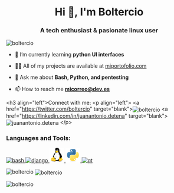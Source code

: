 <h1 align="center">Hi 👋, I'm Boltercio</h1>
<h3 align="center">A tech enthusiast & pasionate linux user</h3>

<p align="left"> <img src="https://komarev.com/ghpvc/?username=boltercio&label=Profile%20views&color=0e75b6&style=flat" alt="boltercio" /> </p>

- 🌱 I’m currently learning **python UI interfaces**

- 👨‍💻 All of my projects are available at [miportofolio.com](miportofolio.com)

- 💬 Ask me about **Bash, Python, and pentesting**

- 📫 How to reach me **micorreo@dev.es**


\<h3 align="left">Connect with me:</h3>
\<p align="left">
\<a href="https://twitter.com/boltercio" target="blank"><img align="center" src="https://raw.githubusercontent.com/rahuldkjain/github-profile-readme-generator/master/src/images/icons/Social/twitter.svg" alt="boltercio" height="30" width="40" /></a>
\<a href="https://linkedin.com/in/juanantonio.detena" target="blank"><img align="center" src="https://raw.githubusercontent.com/rahuldkjain/github-profile-readme-generator/master/src/images/icons/Social/linked-in-alt.svg" alt="juanantonio.detena" height="30" width="40" /></a>
\</p>


<h3 align="left">Languages and Tools:</h3>
<p align="left"> <a href="https://www.gnu.org/software/bash/" target="_blank" rel="noreferrer"> <img src="https://www.vectorlogo.zone/logos/gnu_bash/gnu_bash-icon.svg" alt="bash" width="40" height="40"/> </a> <a href="https://www.djangoproject.com/" target="_blank" rel="noreferrer"> <img src="https://cdn.worldvectorlogo.com/logos/django.svg" alt="django" width="40" height="40"/> </a> <a href="https://www.linux.org/" target="_blank" rel="noreferrer"> <img src="https://raw.githubusercontent.com/devicons/devicon/master/icons/linux/linux-original.svg" alt="linux" width="40" height="40"/> </a> <a href="https://www.python.org" target="_blank" rel="noreferrer"> <img src="https://raw.githubusercontent.com/devicons/devicon/master/icons/python/python-original.svg" alt="python" width="40" height="40"/> </a> <a href="https://www.qt.io/" target="_blank" rel="noreferrer"> <img src="https://upload.wikimedia.org/wikipedia/commons/0/0b/Qt_logo_2016.svg" alt="qt" width="40" height="40"/> </a> </p>

<p><img align="left" src="https://github-readme-stats.vercel.app/api/top-langs?username=boltercio&show_icons=true&theme=tokyonight&locale=en&layout=compact" alt="boltercio" /></p>

<p>&nbsp;<img align="center" src="https://github-readme-stats.vercel.app/api?username=boltercio&show_icons=true&theme=tokyonight&locale=en" alt="boltercio" /></p>

<p><img align="center" src="https://github-readme-streak-stats.herokuapp.com/?user=boltercio&" alt="boltercio" /></p>

